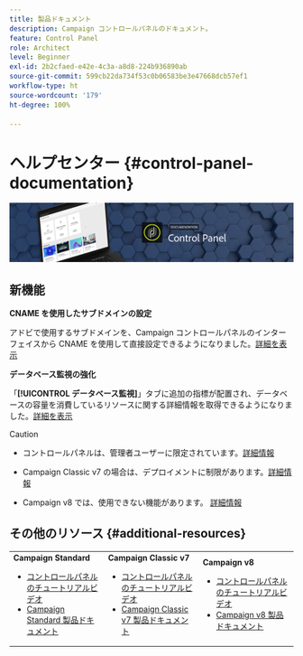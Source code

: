 ```yaml
---
title: 製品ドキュメント
description: Campaign コントロールパネルのドキュメント。
feature: Control Panel
role: Architect
level: Beginner
exl-id: 2b2cfaed-e42e-4c3a-a8d8-224b936890ab
source-git-commit: 599cb22da734f53c0b06583be3e47668dcb57ef1
workflow-type: ht
source-wordcount: '179'
ht-degree: 100%

---
```


# ヘルプセンター {#control-panel-documentation}

![](assets/do-not-localize/banner.png)

## 新機能

**CNAME を使用したサブドメインの設定**

アドビで使用するサブドメインを、Campaign コントロールパネルのインターフェイスから CNAME を使用して直接設定できるようになりました。[詳細を表示](subdomains-certificates/using/setting-up-new-subdomain.md)

**データベース監視の強化**

「**[!UICONTROL データベース監視]**」タブに追加の指標が配置され、データベースの容量を消費しているリソースに関する詳細情報を取得できるようになりました。[詳細を表示](performance-monitoring/using/database-monitoring.md)

>[!CAUTION]
>
>* コントロールパネルは、管理者ユーザーに限定されています。[詳細情報](https://experienceleague.adobe.com/docs/control-panel/using/discover-control-panel/managing-permissions.html?lang=ja#discover-control-panel)
>
>* Campaign Classic v7 の場合は、デプロイメントに制限があります。[詳細情報](faq.md#v7-restrictions)
>
>* Campaign v8 では、使用できない機能があります。 [詳細情報](faq.md#v8-restrictions)


## その他のリソース {#additional-resources}

<table>
    <tr>
        <td><b>Campaign Standard</b><br/>
        <ul>
            <li><a href="https://experienceleague.adobe.com/docs/campaign-standard-learn/control-panel/control-panel-overview.html?lang=ja">コントロールパネルのチュートリアルビデオ</a></li>
            <li><a href="https://experienceleague.adobe.com/docs/campaign-standard/using/campaign-standard-home.html?lang=ja">Campaign Standard 製品ドキュメント</a></li>
        </ul>
        </td>
        <td><b>Campaign Classic v7</b><br/>
        <ul>
            <li><a href="https://experienceleague.adobe.com/docs/campaign-classic-learn/control-panel/control-panel-overview.html?lang=ja">コントロールパネルのチュートリアルビデオ</a></li>
            <li><a href="https://experienceleague.adobe.com/docs/campaign-classic/using/campaign-classic-home.html?lang=ja">Campaign Classic v7 製品ドキュメント</a></li>
        </ul>
        </td>
        <td><b>Campaign v8</b><br/>
        <ul>
            <li><a href="https://experienceleague.adobe.com/docs/campaign-learn/control-panel/control-panel-overview.html?lang=ja">コントロールパネルのチュートリアルビデオ</a></li>
            <li><a href="https://experienceleague.adobe.com/docs/campaign-classic/using/campaign-classic-home.html?lang=ja">Campaign v8 製品ドキュメント</a></li>
        </ul>
        </td>
    </tr>
</table>
